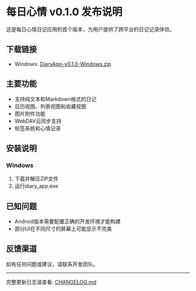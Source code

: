 # 每日心情 v0.1.0 发布说明

这是每日心情日记应用的首个版本，为用户提供了跨平台的日记记录体验。

## 下载链接
- Windows: [DiaryApp-v0.1.0-Windows.zip](DiaryApp-v0.1.0-Windows.zip)

## 主要功能
- 支持纯文本和Markdown格式的日记
- 日历视图、列表视图和收藏视图
- 图片附件功能
- WebDAV云同步支持
- 标签系统和心情记录

## 安装说明
### Windows
1. 下载并解压ZIP文件
2. 运行diary_app.exe

## 已知问题
- Android版本需要配置正确的开发环境才能构建
- 部分UI在不同尺寸的屏幕上可能显示不完美

## 反馈渠道
如有任何问题或建议，请联系开发团队。

---
完整更新日志请查看: [CHANGELOG.md](../CHANGELOG.md) 
